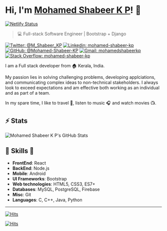 # Hi, I'm [Mohamed Shabeer K P](https://mohamedshabeerkp.netlify.app)! 👋
[![Netlify Status](https://api.netlify.com/api/v1/badges/550a55ab-fb87-4c6a-9100-d6b1c4613034/deploy-status)](https://app.netlify.com/sites/mohamedshabeerkp/deploys)

>  💻 Full-stack Software Engineer | Bootstrap + Django

[![Twitter: @M_Shabeer_KP](https://img.shields.io/twitter/follow/M_Shabeer_KP?style=social)](https://twitter.com/M_Shabeer_KP)
[![Linkedin: mohamed-shabeer-kp](https://img.shields.io/badge/-mohamed%20shabeer%20kp-blue?style=flat-square&logo=Linkedin&logoColor=white&link=https://www.linkedin.com/in/mohamed-shabeer-kp/)](https://www.linkedin.com/in/mohamed-shabeer-kp/)
[![GitHub: @Mohamed-Shabeer-KP](https://img.shields.io/github/followers/mohamed-shabeer-kp?label=follow&style=social)](https://github.com/Mohamed-Shabeer-KP)
[![Gmail: mohamedshabeerkp](https://img.shields.io/badge/Gmail-mohamedshabeerkp-red)](mailto:mohammedshabeerkp@gmail.com)
[![Stack Overflow: mohamed-shabeer-kp](https://img.shields.io/badge/-Stack%20Overflow-222222?logo=stack-overflow&link=https://stackoverflow.com/users/story/9985283)](https://stackoverflow.com/users/story/9985283)

I am a Full stack developer from :house: Kerala, India.

My passion lies in solving challenging problems, developing applciations, and communicating complex ideas to non-technical stakeholders.
I always look to exceed expectations and am effective both working as an individual and as part of a team.

In my spare time, I like to travel :walking:, listen to music :headphones: and watch movies :tv:.

## ⚡ Stats
![Mohamed Shabeer K P's GitHub Stats](https://github-readme-stats.vercel.app/api?username=mohamed-shabeer-kp&hide=["issues"]&show_icons=true&theme=dark)


##  🎉 Skills  🎉
- **FrontEnd**: React
- **BackEnd**: Node.js
- **Mobile**: Android
- **UI Frameworks**: Bootstrap
- **Web technologies**: HTML5, CSS3, ES7+
- **Databases**: MySQL, PostgreSQL, Firebase
- **Misc**: Git
- **Languages**: C, C++, Java, Python

---

[![Hits](https://hits.seeyoufarm.com/api/count/incr/badge.svg?url=https%3A%2F%2Fmohamedshabeerkp.netlify.app&count_bg=%233175C8&title_bg=%23555555&icon=netlify.svg&icon_color=%23E7E7E7&title=mohamedshabeerkp.netlify.app&edge_flat=false)](https://mohamedshabeerkp.netlify.app/)

[![Hits](https://hits.seeyoufarm.com/api/count/incr/badge.svg?url=https%3A%2F%2Fgithub.com%2FMohamed-Shabeer-KP&count_bg=%2379C83D&title_bg=%23555555&icon=github.svg&icon_color=%23E7E7E7&title=Github&edge_flat=false)](https://github.com/Mohamed-Shabeer-KP)
